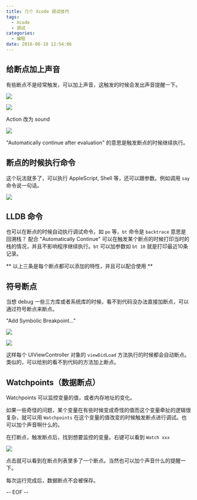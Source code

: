 ```yaml
---
title: 几个 Xcode 调试技巧
tags:
  - Xcode
  - 调试
categories:
  - 编程
date: 2016-06-10 12:54:06
---
```


## 给断点加上声音

有些断点不是经常触发，可以加上声音，这触发的时候会发出声音提醒一下。

![](https://www.bignerdranch.com/img/blog/2013/11/edit-breakpoint-menu.png)

![](https://www.bignerdranch.com/img/blog/2013/11/edit-breakpoint-window.png)

Action 改为 sound

![](https://www.bignerdranch.com/img/blog/2013/11/breakpoint-actions.png)

"Automatically continue after evaluation" 的意思是触发断点的时候继续执行。

## 断点的时候执行命令

这个玩法就多了，可以执行 AppleScript, Shell 等，还可以跟参数。例如调用 `say` 命令说一句话。

![](https://ww2.sinaimg.cn/large/74681984gw1f2ubn7j61kj20ci06y3z8.jpg)

## LLDB 命令

也可以在断点的时候自动执行调试命令，如 `po` 等，`bt` 命令是 `backtrace` 意思是回溯栈？
配合 "Automatically Continue" 可以在触发某个断点的时候打印当时的栈的情况，并且不影响程序继续执行。`bt` 可以加参数如 `bt 10` 就是打印最近10条记录。

** 以上三条是每个断点都可以添加的特性，并且可以配合使用 **

## 符号断点

当想 debug 一些三方库或者系统库的时候，看不到代码没办法直接加断点，可以通过符号断点来断点。

"Add Symbolic Breakpoint..."

![](https://www.bignerdranch.com/img/blog/2013/11/add-breakpoint-menu.png)


![](https://www.bignerdranch.com/img/blog/2013/11/UIViewController-viewDidLoad-symbolic-breakpoint.png)

这样每个 UIViewController 对象的 `viewDidLoad` 方法执行的时候都会自动断点。类似的，可以给别的看不到代码的方法加上断点。

## Watchpoints（数据断点）

Watchpoints 可以监控变量的值，或者内存地址的变化。

如果一些奇怪的问题，某个变量在有些时候变成奇怪的值而这个变量牵扯的逻辑很复杂，就可以用 `Watchpoints` 在这个变量的值改变的时候触发断点进行调试。也可以加个声音啊什么的。

在打断点，触发断点后，找到想要监控的变量。右键可以看到 `Watch xxx`

![](https://www.bignerdranch.com/img/blog/2013/11/set-watchpoint-menu.png)

点击就可以看到在断点列表里多了一个断点。当然也可以加个声音什么的提醒一下。

每次运行完成后，数据断点不会被保存。

-- EOF --

